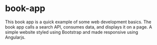 # book-app



This book app is a quick example of some web development basics. 
The book app calls a search API, consumes data, and displays it on a page.
A simple website styled using Bootstrap and made responsive using Angularjs.
